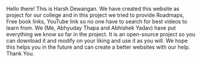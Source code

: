 Hello there!
This is Harsh Dewangan. We have created this website as project for our college and in this project we tried to provide Roadmaps, Free book links, YouTube link so no one have to search for best videos to learn from. 
We (Me, Abhyuday Thapa and Abhishek Yadav) have put everything we know so far in the project. It is an open-source project so you can download it and modify on your liking and use it as you will.
We hope this helps you in the future and can create a better websites with our help.
Thank You.
